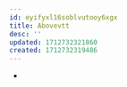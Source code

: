 ```yaml
---
id: eyifyxl16soblvutooy6xgx
title: Abovevtt
desc: ''
updated: 1712732321860
created: 1712732319486
---
```


- 